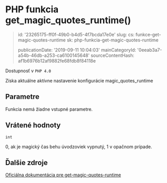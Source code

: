 PHP funkcia get_magic_quotes_runtime()
======================================

> id: '23265175-ff0f-49b0-b4d5-4f7bcda17e0e'
> slug:
> 	cs: funkce-get-magic-quotes-runtime
> 	sk: php-funkcia-get-magic-quotes-runtime
> 
> publicationDate: '2019-09-11 10:04:03'
> mainCategoryId: '0eeab3a7-a54b-46db-a253-ca6100145648'
> sourceContentHash: af1b6976b12af9882fe68fdb8f84118e

Dostupnosť v `PHP 4.0`

Získa aktuálne aktívne nastavenie konfigurácie magic_quotes_runtime


Parametre
--------------

Funkcia nemá žiadne vstupné parametre.

Vrátené hodnoty
----------------

`int`

0, ak je magický čas behu úvodzoviek vypnutý, 1 v opačnom prípade.

Ďalšie zdroje
------------

[Oficiálna dokumentácia pre get-magic-quotes-runtime](https://www.php.net/manual/en/function.get-magic-quotes-runtime.php)
